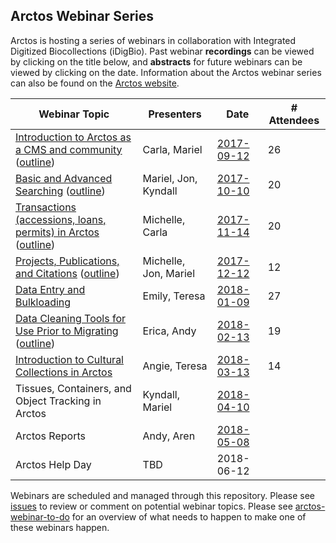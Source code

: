 ## Arctos Webinar Series

Arctos is hosting a series of webinars in collaboration with Integrated Digitized Biocollections (iDigBio). 
Past webinar **recordings** can be viewed by clicking on the title below, and **abstracts** for future webinars can
be viewed by clicking on the date. Information about the Arctos webinar series can also be found on the [Arctos website](https://arctosdb.org/learn/webinars).

| Webinar Topic | Presenters | Date | # Attendees |
| --- | --- | --- | --- |
| [Introduction to Arctos as a CMS and community](https://www.youtube.com/watch?v=miVsxdMuGEs) ([outline](https://docs.google.com/document/d/1IYpQk0-6YcjWMcrjwN-iv_IoXIiyFyiFD1aGnngrh-U)) | Carla, Mariel | [2017-09-12](https://www.idigbio.org/content/arctos-webinar-series-episode-1) | 26 |
| [Basic and Advanced Searching](https://www.youtube.com/watch?v=lY5kDQNQ8VA) ([outline](https://docs.google.com/document/d/1jPo-4RDKZCsrF8oku-8L4kazZDZ11N7Ixk25sy6UjmE)) | Mariel, Jon, Kyndall | [2017-10-10](https://www.idigbio.org/content/arctos-webinar-series-episode-2) | 20 |
| [Transactions (accessions, loans, permits) in Arctos](https://www.youtube.com/watch?v=Zeegl0eyqkg&list=PLA1YSv1rn8XcR6Pe0qyNuM8h07GB87bMh&index=4) ([outline](https://docs.google.com/document/d/1VKIQu0th3Bhu9_cPo2jXWtNCIYzBGpW42BDKtLtFglY))| Michelle, Carla | [2017-11-14](https://www.idigbio.org/content/arctos-webinar-series-episode-3) | 20 |
| [Projects, Publications, and Citations](https://www.youtube.com/watch?v=n06u4rni5z8&list=PLA1YSv1rn8XcR6Pe0qyNuM8h07GB87bMh&index=5) ([outline](https://docs.google.com/document/d/1t9EGB0P-JrakM4m5R8zhCF6SjxaCNbBGsQVyFGWKA6A)) | Michelle, Jon, Mariel | [2017-12-12](https://www.idigbio.org/content/arctos-webinar-series-projects-publications-and-citations) | 12 |
| [Data Entry and Bulkloading](https://www.youtube.com/watch?v=fUE5deS_hLo&list=PLA1YSv1rn8XcR6Pe0qyNuM8h07GB87bMh&index=6&t=1s) | Emily, Teresa | [2018-01-09](https://www.idigbio.org/content/arctos-webinar-series-data-entry-and-bulkloading) | 27 |
| [Data Cleaning Tools for Use Prior to Migrating](https://www.youtube.com/watch?v=qvxcQ6RDA-U&list=PLih71md2knDh9vQ1uQ0MPBVly1bQ8JSma&index=3&t=1s) ([outline](https://docs.google.com/document/d/1gvMendWIcNMsrLo53M1tYgSAl3OCH0kx3bARsykgq1w/edit?usp=sharing))| Erica, Andy | [2018-02-13](https://www.idigbio.org/content/arctos-webinar-series-data-cleaning-tools-use-prior-migrating-arctos) | 19 |
| [Introduction to Cultural Collections in Arctos](https://www.youtube.com/watch?v=iVVq0HKbVNU&feature=youtu.be) | Angie, Teresa | [2018-03-13](https://www.idigbio.org/content/arctos-webinar-series-introduction-cultural-collections-arctos)  | 14 |
| Tissues, Containers, and Object Tracking in Arctos | Kyndall, Mariel | [2018-04-10](https://www.idigbio.org/content/arctos-webinar-tissues-containers-and-object-tracking-arctos) |
| Arctos Reports | Andy, Aren | [2018-05-08](https://www.idigbio.org/content/webinar-arctos-reports) |
| Arctos Help Day | TBD | 2018-06-12 | |

Webinars are scheduled and managed through this repository. Please see [issues](/issues) to review or comment on potential webinar topics.
Please see [arctos-webinar-to-do](/arctos-webinar-to-do.md) for an overview of what needs to happen to make one of these webinars happen.

